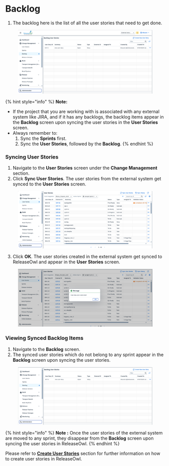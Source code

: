 # Backlog

1. The backlog here is the list of all the user stories that need to get done.

<figure><img src="../../.gitbook/assets/image (98).png" alt=""><figcaption></figcaption></figure>

{% hint style="info" %}
**Note:**&#x20;

* If the project that you are working with is associated with any external system like JIRA, and if it has any backlogs, the backlog items appear in the **Backlog** screen upon syncing the user stories in the **User Stories** screen.
* Always remember to:
  1. Sync the **Sprints** first.
  2. Sync the **User Stories**, followed by the **Backlog**.
{% endhint %}

### **Syncing User Stories** <a href="#pdf-page-rtodek7jztteuj3bok4r-syncing-user-stories" id="pdf-page-rtodek7jztteuj3bok4r-syncing-user-stories"></a>

1. Navigate to the **User Stories** screen under the **Change Management** section.
2. Click **Sync User Stories**. The user stories from the external system get synced to the **User Stories** screen.

<figure><img src="../../.gitbook/assets/image (1) (1) (1) (1) (1) (1) (1) (1) (1) (1) (1) (1) (1) (1) (1) (1) (1).png" alt=""><figcaption></figcaption></figure>

3. Click **OK**. The user stories created in the external system get synced to ReleaseOwl and appear in the **User Stories** screen.

<figure><img src="../../.gitbook/assets/image (2) (1) (1) (1) (1) (1) (1) (1) (1) (1) (1) (1) (1) (1).png" alt=""><figcaption></figcaption></figure>

### **Viewing Synced Backlog Items** <a href="#pdf-page-rtodek7jztteuj3bok4r-viewing-synced-backlog-items" id="pdf-page-rtodek7jztteuj3bok4r-viewing-synced-backlog-items"></a>

1. Navigate to the **Backlog** screen.
2. The synced user stories which do not belong to any sprint appear in the **Backlog** screen upon syncing the user stories.

<figure><img src="../../.gitbook/assets/image (3) (1) (1) (1) (1) (1) (1) (1) (1) (1) (1) (1).png" alt=""><figcaption></figcaption></figure>

{% hint style="info" %}
**Note :** Once the user stories of the external system are moved to any sprint, they disappear from the **Backlog** screen upon syncing the user stories in ReleaseOwl.
{% endhint %}

Please refer to [**Create User Stories**](https://releaseowl.gitbook.io/releaseowl-docs/releaseowl-user-guide/change-management/create-user-stories) section for further information on how to create user stories in ReleaseOwl.
